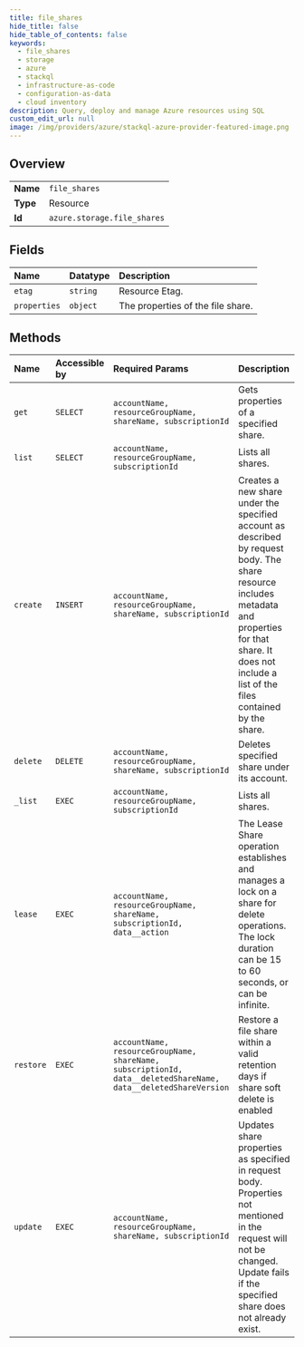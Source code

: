 ```yaml
---
title: file_shares
hide_title: false
hide_table_of_contents: false
keywords:
  - file_shares
  - storage
  - azure    
  - stackql
  - infrastructure-as-code
  - configuration-as-data
  - cloud inventory
description: Query, deploy and manage Azure resources using SQL
custom_edit_url: null
image: /img/providers/azure/stackql-azure-provider-featured-image.png
---
```

  
    

## Overview
<table><tbody>
<tr><td><b>Name</b></td><td><code>file_shares</code></td></tr>
<tr><td><b>Type</b></td><td>Resource</td></tr>
<tr><td><b>Id</b></td><td><code>azure.storage.file_shares</code></td></tr>
</tbody></table>

## Fields
| Name | Datatype | Description |
|:-----|:---------|:------------|
| `etag` | `string` | Resource Etag. |
| `properties` | `object` | The properties of the file share. |
## Methods
| Name | Accessible by | Required Params | Description |
|:-----|:--------------|:----------------|:------------|
| `get` | `SELECT` | `accountName, resourceGroupName, shareName, subscriptionId` | Gets properties of a specified share. |
| `list` | `SELECT` | `accountName, resourceGroupName, subscriptionId` | Lists all shares. |
| `create` | `INSERT` | `accountName, resourceGroupName, shareName, subscriptionId` | Creates a new share under the specified account as described by request body. The share resource includes metadata and properties for that share. It does not include a list of the files contained by the share.  |
| `delete` | `DELETE` | `accountName, resourceGroupName, shareName, subscriptionId` | Deletes specified share under its account. |
| `_list` | `EXEC` | `accountName, resourceGroupName, subscriptionId` | Lists all shares. |
| `lease` | `EXEC` | `accountName, resourceGroupName, shareName, subscriptionId, data__action` | The Lease Share operation establishes and manages a lock on a share for delete operations. The lock duration can be 15 to 60 seconds, or can be infinite. |
| `restore` | `EXEC` | `accountName, resourceGroupName, shareName, subscriptionId, data__deletedShareName, data__deletedShareVersion` | Restore a file share within a valid retention days if share soft delete is enabled |
| `update` | `EXEC` | `accountName, resourceGroupName, shareName, subscriptionId` | Updates share properties as specified in request body. Properties not mentioned in the request will not be changed. Update fails if the specified share does not already exist.  |
